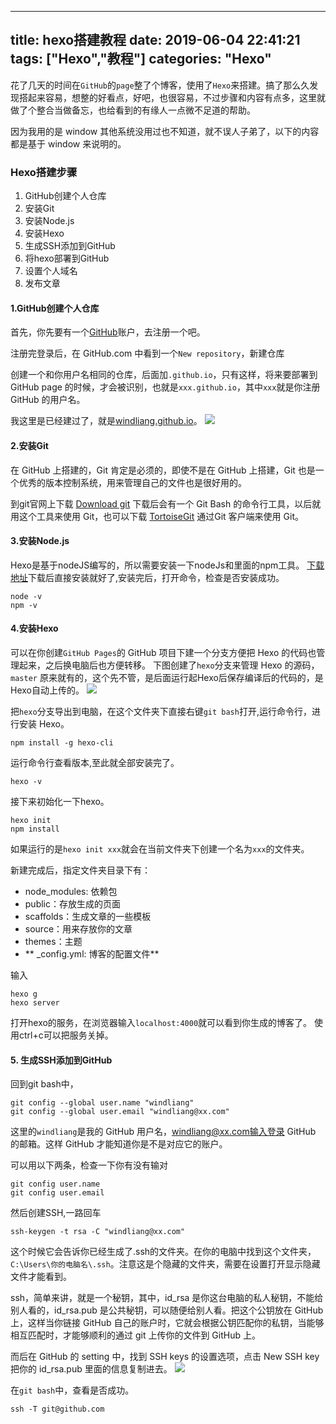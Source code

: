 
---
title: hexo搭建教程
date: 2019-06-04 22:41:21
tags: ["Hexo","教程"]
categories: "Hexo"
---
花了几天的时间在`GitHub`的`page`整了个博客，使用了`Hexo`来搭建。搞了那么久发现搭起来容易，想整的好看点，好吧，也很容易，不过步骤和内容有点多，这里就做了个整合当做备忘，也给看到的有缘人一点微不足道的帮助。

因为我用的是 window 其他系统没用过也不知道，就不误人子弟了，以下的内容都是基于 window 来说明的。
### Hexo搭建步骤
1. GitHub创建个人仓库
2. 安装Git
3. 安装Node.js
4. 安装Hexo
5. 生成SSH添加到GitHub
6. 将hexo部署到GitHub
7. 设置个人域名
8. 发布文章

#### 1.GitHub创建个人仓库
首先，你先要有一个[GitHub](https://github.com)账户，去注册一个吧。

注册完登录后，在 GitHub.com 中看到一个`New repository`，新建仓库

创建一个和你用户名相同的仓库，后面加`.github.io`，只有这样，将来要部署到 GitHub page 的时候，才会被识别，也就是`xxx.github.io`，其中`xxx`就是你注册 GitHub 的用户名。

我这里是已经建过了，就是[windliang.github.io](https://windliang.github.io)。
![](https://raw.githubusercontent.com/windliang/windliang.github.io/hexo/source/_posts/hexo%E6%90%AD%E5%BB%BA%E6%95%99%E7%A8%8B/2.jpg)

#### 2.安装Git
在 GitHub 上搭建的，Git 肯定是必须的，即使不是在 GitHub 上搭建，Git 也是一个优秀的版本控制系统，用来管理自己的文件也是很好用的。

到git官网上下载 [Download git](https://gitforwindows.org/) 下载后会有一个 Git Bash 的命令行工具，以后就用这个工具来使用 Git，也可以下载 [TortoiseGit](https://tortoisegit.org/download/) 通过Git 客户端来使用 Git。
#### 3.安装Node.js
Hexo是基于nodeJS编写的，所以需要安装一下nodeJs和里面的npm工具。
[下载地址](https://nodejs.org/en/download/)下载后直接安装就好了,安装完后，打开命令，检查是否安装成功。
```
node -v
npm -v
```
#### 4.安装Hexo
可以在你创建`GitHub Pages`的 GitHub 项目下建一个分支方便把 Hexo 的代码也管理起来，之后换电脑后也方便转移。
下图创建了`hexo`分支来管理 Hexo 的源码，`master` 原来就有的，这个先不管，是后面运行起Hexo后保存编译后的代码的，是Hexo自动上传的。
![](https://raw.githubusercontent.com/windliang/windliang.github.io/hexo/source/_posts/hexo%E6%90%AD%E5%BB%BA%E6%95%99%E7%A8%8B/1.jpg)

把`hexo`分支导出到电脑，在这个文件夹下直接右键`git bash`打开,运行命令行，进行安装 Hexo。

```
npm install -g hexo-cli
```
运行命令行查看版本,至此就全部安装完了。
```
hexo -v
```
接下来初始化一下hexo。
```
hexo init
npm install
```
如果运行的是`hexo init xxx`就会在当前文件夹下创建一个名为`xxx`的文件夹。

新建完成后，指定文件夹目录下有：
* node_modules: 依赖包
* public：存放生成的页面
* scaffolds：生成文章的一些模板
* source：用来存放你的文章
* themes：主题
* ** _config.yml: 博客的配置文件**

输入
```
hexo g
hexo server
```
打开hexo的服务，在浏览器输入`localhost:4000`就可以看到你生成的博客了。
使用ctrl+c可以把服务关掉。
#### 5. 生成SSH添加到GitHub
回到git bash中，
```
git config --global user.name "windliang"
git config --global user.email "windliang@xx.com"
```
这里的`windliang`是我的 GitHub 用户名，windliang@xx.com输入登录 GitHub 的邮箱。这样 GitHub 才能知道你是不是对应它的账户。

可以用以下两条，检查一下你有没有输对
```
git config user.name
git config user.email
```
然后创建SSH,一路回车
```
ssh-keygen -t rsa -C "windliang@xx.com"
```
这个时候它会告诉你已经生成了.ssh的文件夹。在你的电脑中找到这个文件夹，`C:\Users\你的电脑名\.ssh`。注意这是个隐藏的文件夹，需要在设置打开显示隐藏文件才能看到。

ssh，简单来讲，就是一个秘钥，其中，id_rsa 是你这台电脑的私人秘钥，不能给别人看的，id_rsa.pub 是公共秘钥，可以随便给别人看。把这个公钥放在 GitHub 上，这样当你链接 GitHub 自己的账户时，它就会根据公钥匹配你的私钥，当能够相互匹配时，才能够顺利的通过 git 上传你的文件到 GitHub 上。

而后在 GitHub 的 setting 中，找到 SSH keys 的设置选项，点击 New SSH key 把你的 id_rsa.pub 里面的信息复制进去。
![](https://raw.githubusercontent.com/windliang/windliang.github.io/hexo/source/_posts/hexo%E6%90%AD%E5%BB%BA%E6%95%99%E7%A8%8B/3.jpg)

在`git bash`中，查看是否成功。
```
ssh -T git@github.com
```